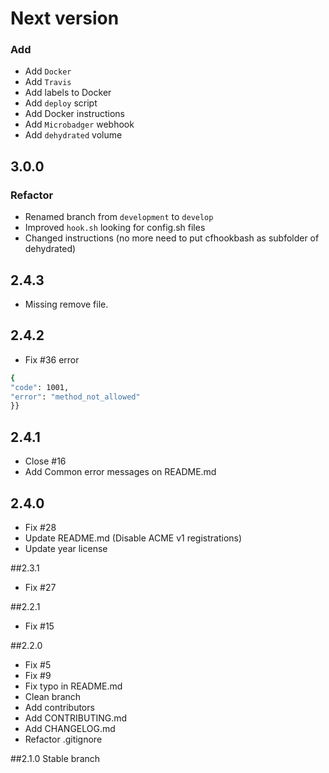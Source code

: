 # Next version

### Add
+ Add `Docker`
+ Add `Travis`
+ Add labels to Docker
+ Add `deploy` script
+ Add Docker instructions
+ Add `Microbadger` webhook
+ Add `dehydrated` volume

## 3.0.0

### Refactor
+ Renamed branch from `development` to `develop`
+ Improved `hook.sh` looking for config.sh files
+ Changed instructions (no more need to put cfhookbash as subfolder of dehydrated)

## 2.4.3
+ Missing remove file.

## 2.4.2
+ Fix #36 error
```bash
{
"code": 1001,
"error": "method_not_allowed"
}}
```

## 2.4.1
+ Close #16
+ Add Common error messages on README.md

## 2.4.0
+ Fix #28
+ Update README.md (Disable ACME v1 registrations)
+ Update year license

##2.3.1
+ Fix #27

##2.2.1
+ Fix #15

##2.2.0
+ Fix #5
+ Fix #9
+ Fix typo in README.md
+ Clean branch
+ Add contributors
+ Add CONTRIBUTING.md
+ Add CHANGELOG.md
+ Refactor .gitignore

##2.1.0
Stable branch
